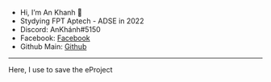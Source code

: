 - Hi, I’m An Khanh 👋
- Stydying FPT Aptech - ADSE in 2022
- Discord: AnKhánh#5150
- Facebook: [Facebook]
- Github Main: [Github]
---
Here, I use to save the eProject


[Facebook]: https://fb.me/271.hnahkna
[Github]: https://github.com/ankhanh56
